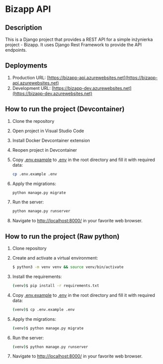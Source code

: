# Bizapp API
## Description
This is a Django project that provides a REST API for a simple inżynierka project - Bizapp. It uses Django Rest Framework to provide the API endpoints.

## Deployments
1. Production URL: [https://bizapp-api.azurewebsites.net](https://bizapp-api.azurewebsites.net)
2. Development URL: [https://bizapp-dev.azurewebsites.net](https://bizapp-dev.azurewebsites.net)

## How to run the project (Devcontainer)
1. Clone the repository
2. Open project in Visual Studio Code
3. Install Docker Devcontainer extension
4. Reopen project in Devcontainer
5. Copy [.env.example](./.env-example) to [.env](./.env) in the root directory and fill it with required data:

    ```sh
    cp .env.example .env
    ```

6. Apply the migrations:

    ```sh
    python manage.py migrate
    ```

7. Run the server:

    ```sh
    python manage.py runserver
    ```
    
8. Navigate to [http://localhost:8000/](http://localhost:8000/) in your favorite web browser.

## How to run the project (Raw python)
1. Clone repository

2. Create and activate a virtual environment:

    ```sh
    $ python3 -m venv venv && source venv/bin/activate
    ```

3. Install the requirements:

    ```sh
    (venv)$ pip install -r requirements.txt
    ```

4. Copy [.env.example](./.env-example) to [.env](./.env) in the root directory and fill it with required data:

    ```sh
    (venv)$ cp .env.example .env
    ```

5. Apply the migrations:

    ```sh
    (venv)$ python manage.py migrate
    ```

6. Run the server:

    ```sh
    (venv)$ python manage.py runserver
    ```
    
7. Navigate to [http://localhost:8000/](http://localhost:8000/) in your favorite web browser.
